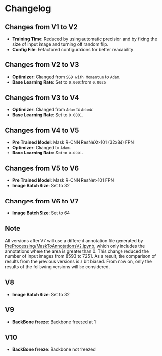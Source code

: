 # Changelog

## Changes from V1 to V2

- **Training Time**: Reduced by using automatic precision and by fixing the size of input image and turning off random flip.
- **Config File**: Refactored configurations for better readability

## Changes from V2 to V3

- **Optimizer**: Changed from `SGD with Momentum` to `Adam`.
- **Base Learning Rate**: Set to `0.0001`from `0.0025`

## Changes from V3 to V4

- **Optimizer**: Changed from `Adam` to `AdamW`.
- **Base Learning Rate**: Set to `0.0001`.

## Changes from V4 to V5

- **Pre Trained Model**:  Mask R-CNN ResNeXt-101 (32x8d) FPN
- **Optimizer**: Changed to `Adam`.
- **Base Learning Rate**: Set to `0.0001`.

## Changes from V5 to V6

- **Pre Trained Model**: Mask R-CNN ResNet-101 FPN
- **Image Batch Size**: Set to 32

## Changes from V6 to V7

- **Image Batch Size**: Set to 64

## Note

All versions after V7 will use a different annotation file generated by [PreProcessing/MaskToAnnotationsV2.ipynb](PreProcessing/MaskToAnnotationsV2.ipynb), which only includes the annotations where the area is greater than 0. This change reduced the number of input images from 8593 to 7251. As a result, the comparison of results from the previous versions is a bit biased. From now on, only the results of the following versions will be considered.

## V8

- **Image Batch Size**: Set to 32

## V9

- **BackBone freeze**: Backbone freezed at 1

## V10

- **BackBone freeze**: Backbone not freezed